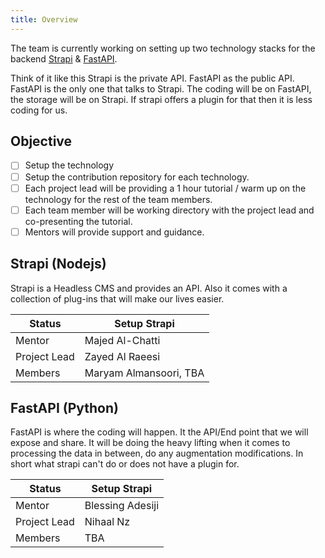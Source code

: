 ```yaml
---
title: Overview
---
```


The team is currently working on setting up two technology stacks for the backend [Strapi](https://strapi.io/) & [FastAPI](https://fastapi.tiangolo.com/).

Think of it like this Strapi is the private API. FastAPI as the public API.  FastAPI is the only one that talks to Strapi. The coding will be on FastAPI, the storage will be on Strapi. If strapi offers a plugin for that then it is less coding for us.

## Objective

- [ ] Setup the technology
- [ ] Setup the contribution repository for each technology.
- [ ] Each project lead will be providing a 1 hour tutorial / warm up on the technology for the rest of the team members.
- [ ] Each team member will be working directory with the project lead and co-presenting the tutorial.
- [ ] Mentors will provide support and guidance.

## Strapi (Nodejs)

Strapi is a Headless CMS and provides an API. Also it comes with a collection of plug-ins that will make our lives easier.

| Status | Setup Strapi |
| --- | --- |
| Mentor | Majed Al-Chatti |
| Project Lead | Zayed Al Raeesi |
| Members | Maryam Almansoori, TBA |

## FastAPI (Python)

FastAPI is where the coding will happen. It the API/End point that we will expose and share. It will be doing the heavy lifting when it comes to processing the data in between, do any augmentation modifications. In short what strapi can't do or does not have a plugin for.

| Status | Setup Strapi |
| --- | --- |
| Mentor | Blessing Adesiji |
| Project Lead | Nihaal Nz |
| Members | TBA |
